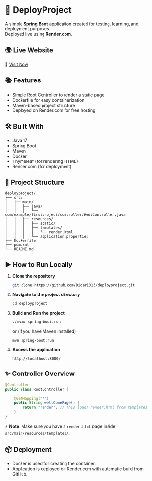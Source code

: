 # 🚀 DeployProject

A simple **Spring Boot** application created for testing, learning, and deployment purposes.  
Deployed live using **Render.com**.

## 🌍 Live Website
🔗 [Visit Now](https://deployproject-lg6e.onrender.com/)

## 📚 Features
- Simple Root Controller to render a static page
- Dockerfile for easy containerization
- Maven-based project structure
- Deployed on Render.com for free hosting

## 🛠 Built With
- Java 17
- Spring Boot 
- Maven
- Docker
- Thymeleaf (for rendering HTML)
- Render.com (for deployment)

## 📂 Project Structure
```
deployproject/
├── src/
│   ├── main/
│   │   ├── java/
│   │   │   └── com/example/firstproject/controller/RootController.java
│   │   ├── resources/
│   │   │   ├── static/
│   │   │   ├── templates/
│   │   │   │   └── render.html
│   │   │   └── application.properties
├── Dockerfile
├── pom.xml
└── README.md
```

## ▶️ How to Run Locally

1. **Clone the repository**
   ```bash
   git clone https://github.com/Didar1313/deployproject.git
   ```

2. **Navigate to the project directory**
   ```bash
   cd deployproject
   ```

3. **Build and Run the project**
   ```bash
   ./mvnw spring-boot:run
   ```
   or (if you have Maven installed)
   ```bash
   mvn spring-boot:run
   ```

4. **Access the application**
   ```
   http://localhost:8080/
   ```

## ✨ Controller Overview

```java
@Controller
public class RootController {

    @GetMapping("/")
    public String wellComePage() {
        return "render"; // This loads render.html from templates
    }
}
```
⚡ **Note**: Make sure you have a `render.html` page inside `src/main/resources/templates/`.

## 📦 Deployment
- Docker is used for creating the container.
- Application is deployed on Render.com with automatic build from GitHub.


